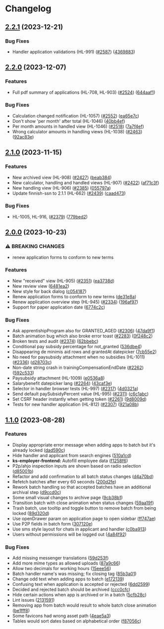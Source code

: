 # Changelog

## [2.2.1](https://github.com/City-of-Helsinki/yjdh/compare/benefit-handler-v2.2.0...benefit-handler-v2.2.1) (2023-12-21)


### Bug Fixes

* Handler application validations (HL-991) ([#2587](https://github.com/City-of-Helsinki/yjdh/issues/2587)) ([4369883](https://github.com/City-of-Helsinki/yjdh/commit/43698830dbcd11134398975221a8c61719a1058b))

## [2.2.0](https://github.com/City-of-Helsinki/yjdh/compare/benefit-handler-v2.1.0...benefit-handler-v2.2.0) (2023-12-07)


### Features

* Full pdf summary of applications (HL-708, HL-903) ([#2524](https://github.com/City-of-Helsinki/yjdh/issues/2524)) ([644aaf1](https://github.com/City-of-Helsinki/yjdh/commit/644aaf1d13532acbcbc2f1252335a1ff7f88405d))


### Bug Fixes

* Calculation changed notification (HL-1057) ([#2552](https://github.com/City-of-Helsinki/yjdh/issues/2552)) ([ea65e7c](https://github.com/City-of-Helsinki/yjdh/commit/ea65e7c3b3cf2c68c30e026900f8bf1bab065a18))
* Don't show 'per month' after total (HL-1046) ([40bb4ef](https://github.com/City-of-Helsinki/yjdh/commit/40bb4efcd85af2c448d11cb0f8e252f2c8831b1e))
* Per month amounts in handled view (HL-1046) ([#2518](https://github.com/City-of-Helsinki/yjdh/issues/2518)) ([7a7f4ef](https://github.com/City-of-Helsinki/yjdh/commit/7a7f4efdab3447e2cfca7553183db0102bace61d))
* Wrong calculator amounts in handling views (HL-1038) ([#2463](https://github.com/City-of-Helsinki/yjdh/issues/2463)) ([92ac83e](https://github.com/City-of-Helsinki/yjdh/commit/92ac83eef6add14c7d98a55612f444fc054e2e3f))

## [2.1.0](https://github.com/City-of-Helsinki/yjdh/compare/benefit-handler-v2.0.0...benefit-handler-v2.1.0) (2023-11-15)


### Features

* New archived view (HL-908) ([#2427](https://github.com/City-of-Helsinki/yjdh/issues/2427)) ([beab384](https://github.com/City-of-Helsinki/yjdh/commit/beab384c85aa57a5c110b395a3a569de700e08a9))
* New calculator, handling and handled views (HL-907) ([#2422](https://github.com/City-of-Helsinki/yjdh/issues/2422)) ([af71c3f](https://github.com/City-of-Helsinki/yjdh/commit/af71c3fb03cc1812c1278dcf221507aec461dc28))
* New handling view (HL-906) ([#2385](https://github.com/City-of-Helsinki/yjdh/issues/2385)) ([055797a](https://github.com/City-of-Helsinki/yjdh/commit/055797a293c78a302fca689a57629040c9840887))
* Update finnish-ssn to 2.1.1 (HL-662) ([#2439](https://github.com/City-of-Helsinki/yjdh/issues/2439)) ([caad473](https://github.com/City-of-Helsinki/yjdh/commit/caad47333be57fd04c5fe57272f1b0832fad46e5))


### Bug Fixes

* HL-1005, HL-916,  ([#2379](https://github.com/City-of-Helsinki/yjdh/issues/2379)) ([779bed2](https://github.com/City-of-Helsinki/yjdh/commit/779bed2787ef7cc0c11f9e49d3b85a9bd891174c))

## [2.0.0](https://github.com/City-of-Helsinki/yjdh/compare/benefit-handler-v1.1.0...benefit-handler-v2.0.0) (2023-10-23)


### ⚠ BREAKING CHANGES

* renew application forms to conform to new terms

### Features

* New "received" view (HL-905) ([#2351](https://github.com/City-of-Helsinki/yjdh/issues/2351)) ([ea3738d](https://github.com/City-of-Helsinki/yjdh/commit/ea3738d830ebd467daeb4f0f49915004390794bd))
* New review view ([6481ea2](https://github.com/City-of-Helsinki/yjdh/commit/6481ea2115c73452905bb0c8db076ba315058e47))
* New style for back dialog ([c054187](https://github.com/City-of-Helsinki/yjdh/commit/c05418764e3b350f876537a6bcf72f36e8bde151))
* Renew application forms to conform to new terms ([de31e8a](https://github.com/City-of-Helsinki/yjdh/commit/de31e8a5b3d4ff0b4d24466e37f30b8067617831))
* Renew application overview step (HL-945) ([#2334](https://github.com/City-of-Helsinki/yjdh/issues/2334)) ([196af97](https://github.com/City-of-Helsinki/yjdh/commit/196af9722c47a18e20bee696f02d1ac06f847da3))
* Support for paper application date ([6774c2c](https://github.com/City-of-Helsinki/yjdh/commit/6774c2cdee1c8f99e01e9031d2c7c0ac64844164))


### Bug Fixes

* Ask apprentishipProgram also for GRANTED_AGED ([#2306](https://github.com/City-of-Helsinki/yjdh/issues/2306)) ([47da9f1](https://github.com/City-of-Helsinki/yjdh/commit/47da9f1a61576879b25ca260baedfb4bf559975c))
* Batch animation bug which also broke error toast ([#2283](https://github.com/City-of-Helsinki/yjdh/issues/2283)) ([0f248c2](https://github.com/City-of-Helsinki/yjdh/commit/0f248c26b2a178bfb485ed505448634827d80f32))
* Broken tests and audit ([#2374](https://github.com/City-of-Helsinki/yjdh/issues/2374)) ([62bbebc](https://github.com/City-of-Helsinki/yjdh/commit/62bbebc930dd95cc69dd5834d07a38871d238a6b))
* Conditional pay subsidy percentage for not_granted ([536dbe4](https://github.com/City-of-Helsinki/yjdh/commit/536dbe42235f96b359691fdb6fc2982c5644b84a))
* Disappearing de minimis aid rows and grantedAt datepicker ([7cb55e2](https://github.com/City-of-Helsinki/yjdh/commit/7cb55e2e6f83af3b3e5f7abaea32a4a1ba11df5b))
* No need for paysubsidy attachment when no subsidies (HL-1011) ([#2336](https://github.com/City-of-Helsinki/yjdh/issues/2336)) ([d28703c](https://github.com/City-of-Helsinki/yjdh/commit/d28703c9c5c75e37272d02e5ebf91f652c8c2c56))
* Non-date string crash in trainingCompensationEndDate ([#2262](https://github.com/City-of-Helsinki/yjdh/issues/2262)) ([592c533](https://github.com/City-of-Helsinki/yjdh/commit/592c533d1f2b8b762d70f0f84ddedb9f9f8cf80a))
* Paysubsidy attachment (HL-1009) ([e0536a8](https://github.com/City-of-Helsinki/yjdh/commit/e0536a8f8c4cef4418a78e432fe7075ace9e6b24))
* Salarybenefit datepicker lang ([#2264](https://github.com/City-of-Helsinki/yjdh/issues/2264)) ([43caf3e](https://github.com/City-of-Helsinki/yjdh/commit/43caf3e13bc6b34df668f399d2f3c767d36040ae))
* Selector in handler browser tests (HL-997) ([#2317](https://github.com/City-of-Helsinki/yjdh/issues/2317)) ([4d0321a](https://github.com/City-of-Helsinki/yjdh/commit/4d0321ae28218bc4e440bc6e14617417c93ea4fe))
* Send default paySubsidyPercent value (HL-995) ([#2311](https://github.com/City-of-Helsinki/yjdh/issues/2311)) ([c6c1abc](https://github.com/City-of-Helsinki/yjdh/commit/c6c1abcdbb8fe1332da19decf53d84a56b615a30))
* Set CSRF header instantly when getting token ([#2261](https://github.com/City-of-Helsinki/yjdh/issues/2261)) ([9d8009d](https://github.com/City-of-Helsinki/yjdh/commit/9d8009df4bf549ec2c93d5cbb9b4e7cff54fcb3a))
* Tests for new handler application (HL-812) ([#2307](https://github.com/City-of-Helsinki/yjdh/issues/2307)) ([921a08b](https://github.com/City-of-Helsinki/yjdh/commit/921a08b6ec666a9a681f582db24c1eb4c75f84b0))

## [1.1.0](https://github.com/City-of-Helsinki/yjdh/compare/benefit-handler-v1.0.0...benefit-handler-v1.1.0) (2023-08-28)


### Features

* Display appropriate error message when adding apps to batch but it's already locked ([dad590c](https://github.com/City-of-Helsinki/yjdh/commit/dad590c89c2ba78048e741f240c1c81a4c5517b4))
* Hide handler and applicant from search engines ([510a1cd](https://github.com/City-of-Helsinki/yjdh/commit/510a1cdd7678ed3be4ca14ead2ae182eabf2bf24))
* **ks-employer-frontend:** Autofill employee data ([f1258f6](https://github.com/City-of-Helsinki/yjdh/commit/f1258f6889ac6dd97fe5e3c621795dbfa2b3a0d8))
* P2p/ahjo inspection inputs are shown based on radio selection ([d85001b](https://github.com/City-of-Helsinki/yjdh/commit/d85001bced1aac0232356c8b7e21c2dbea39da61))
* Refactor and add confirmation to all batch status changes ([d4a70bd](https://github.com/City-of-Helsinki/yjdh/commit/d4a70bd7b96449d65ecd7aa65e976e00c0de866f))
* Refetch batches after every 60 seconds ([200d2fe](https://github.com/City-of-Helsinki/yjdh/commit/200d2fec79315872e3b82a30a18524884f60794d))
* Rework batch handling so that accepted batches have an additional archival step ([d9ccd0c](https://github.com/City-of-Helsinki/yjdh/commit/d9ccd0c89337ddaf70cadb195e2742e8343011b1))
* Some small visual changes to archive page ([9cb38b1](https://github.com/City-of-Helsinki/yjdh/commit/9cb38b17ff37e25ddac7c5f64c18a64c78e4375b))
* Transition batch with close animation when status changes ([59aa19f](https://github.com/City-of-Helsinki/yjdh/commit/59aa19f5a1710e002ceb3eafce33aefe1d2a92a1))
* Trash batch, use tooltip and toggle button to remove batch from being locked ([89d320d](https://github.com/City-of-Helsinki/yjdh/commit/89d320d17325256d85971b149fb115c6c420e59c))
* Use openDrawer param on application page to open sidebar ([ff747ae](https://github.com/City-of-Helsinki/yjdh/commit/ff747ae1cd6ace72ccd769907c2b3c78e8af88d7))
* Use P2P fields in batch form ([307120e](https://github.com/City-of-Helsinki/yjdh/commit/307120e9e18b61c0b047d889adbbf237f3e55c95))
* Use sms style layout for chats in applicant and handler ([c0ba913](https://github.com/City-of-Helsinki/yjdh/commit/c0ba913db40cea2d59235b819a8ce07a418ea5b9))
* Users without permissions will be logged out ([4a84f92](https://github.com/City-of-Helsinki/yjdh/commit/4a84f92ed1c20870094ebd288a1f6f59d0db1caa))


### Bug Fixes

* Add missing messenger translations ([59d253f](https://github.com/City-of-Helsinki/yjdh/commit/59d253fc0406b3d11d8f9a826ff6e20939b96502))
* Add more mime types as allowed uploads ([87a9c66](https://github.com/City-of-Helsinki/yjdh/commit/87a9c669fd2753680ccfe20a97e097a82c4eb59e))
* Allow two decimals for working hours ([15eee56](https://github.com/City-of-Helsinki/yjdh/commit/15eee56c11d7f310cbebeb5b035641a82d10cb5e))
* Batch handler name's was missing; fix closing tag ([85b3a01](https://github.com/City-of-Helsinki/yjdh/commit/85b3a018252eef38991542fc6be004af9d50c9ec))
* Change odd text when adding apps to batch ([e172139](https://github.com/City-of-Helsinki/yjdh/commit/e172139664152fa5737631ffe37a7508486a69b9))
* Confusing text when application is accepted or rejected ([6dd2599](https://github.com/City-of-Helsinki/yjdh/commit/6dd259941176ee47d8bc2ddb779c2f823218f778))
* Decided and rejected batch should be archived ([ccc0cfc](https://github.com/City-of-Helsinki/yjdh/commit/ccc0cfc4167304a54009ec32ede3a0814490bb3d))
* Hide certain actions when app is archived or in a batch ([5cfb28c](https://github.com/City-of-Helsinki/yjdh/commit/5cfb28c01cc32d690dd42d6b9eaccd919be9a9ff))
* Lint issues ([2131591](https://github.com/City-of-Helsinki/yjdh/commit/2131591324d492aef735a542a690284d21e34e78))
* Removing app from batch would result to whole batch close animation ([be1fff8](https://github.com/City-of-Helsinki/yjdh/commit/be1fff85d6b140b681f5f13fa2d16a5b8db2066d))
* Some favicons had wrong asset path ([4eae5a3](https://github.com/City-of-Helsinki/yjdh/commit/4eae5a3dd0fa507d6e7c25404c15b2d9014f6882))
* Tables would sort dates based on alphabetical order ([f87056c](https://github.com/City-of-Helsinki/yjdh/commit/f87056c5336439e0434d1b02474f4e1e48d59904))
